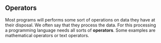 ## Operators

Most programs will performs some sort of operations on data they have at their disposal. We often say that they process the data. For this processing a programming language needs all sorts of **operators**. Some examples are mathematical operators or text operators.
